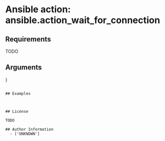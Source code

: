 # Ansible action: ansible.action_wait_for_connection





## Requirements

TODO

## Arguments

}
```

## Examples



## License

TODO

## Author Information
  - ['UNKNOWN']
